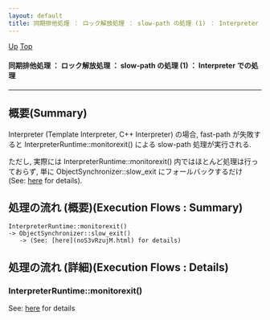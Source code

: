 ```yaml
---
layout: default
title: 同期排他処理 ： ロック解放処理 ： slow-path の処理 (1) ： Interpreter での処理
---
```

[Up](noqn8CuSLG.html) [Top](../index.html)

#### 同期排他処理 ： ロック解放処理 ： slow-path の処理 (1) ： Interpreter での処理

--- 
## 概要(Summary)
Interpreter (Template Interpreter, C++ Interpreter) の場合, 
fast-path が失敗すると InterpreterRuntime::monitorexit() による slow-path 処理が実行される.

ただし, 実際には InterpreterRuntime::monitorexit() 内ではほとんど処理は行っておらず,
単に ObjectSynchronizer::slow_exit にフォールバックするだけ
(See: [here](noS3vRzujM.html) for details).

## 処理の流れ (概要)(Execution Flows : Summary)
```
InterpreterRuntime::monitorexit()
-> ObjectSynchronizer::slow_exit()
   -> (See: [here](noS3vRzujM.html) for details)
```

## 処理の流れ (詳細)(Execution Flows : Details)
### InterpreterRuntime::monitorexit()
See: [here](no42301uI.html) for details






